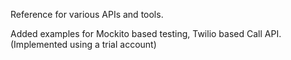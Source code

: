Reference for various APIs and tools.

Added examples for Mockito based testing,
Twilio based Call API. (Implemented using a trial account)
